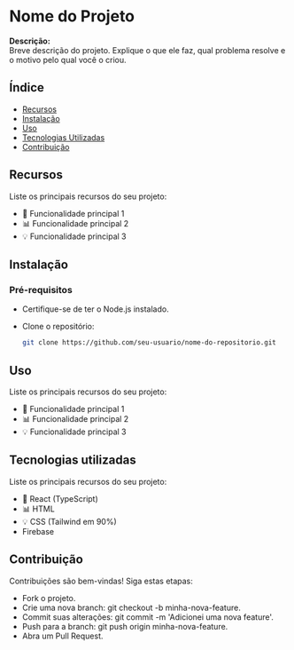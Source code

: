 # Nome do Projeto

**Descrição:**  
Breve descrição do projeto. Explique o que ele faz, qual problema resolve e o motivo pelo qual você o criou.

## Índice
- [Recursos](#recursos)
- [Instalação](#instalação)
- [Uso](#uso)
- [Tecnologias Utilizadas](#tecnologias-utilizadas)
- [Contribuição](#contribuição)

## Recursos
Liste os principais recursos do seu projeto:
- 📝 Funcionalidade principal 1
- 📊 Funcionalidade principal 2
- 💡 Funcionalidade principal 3

## Instalação

### Pré-requisitos
- Certifique-se de ter o Node.js instalado.

- Clone o repositório:
  ```bash
  git clone https://github.com/seu-usuario/nome-do-repositorio.git

## Uso
Liste os principais recursos do seu projeto:
- 📝 Funcionalidade principal 1
- 📊 Funcionalidade principal 2
- 💡 Funcionalidade principal 3

## Tecnologias utilizadas
Liste os principais recursos do seu projeto:
- 📝 React (TypeScript)
- 📊 HTML
- 💡 CSS (Tailwind em 90%)
- Firebase

## Contribuição
Contribuições são bem-vindas! Siga estas etapas:
- Fork o projeto.
- Crie uma nova branch: git checkout -b minha-nova-feature.
- Commit suas alterações: git commit -m 'Adicionei uma nova feature'.
- Push para a branch: git push origin minha-nova-feature.
- Abra um Pull Request.
